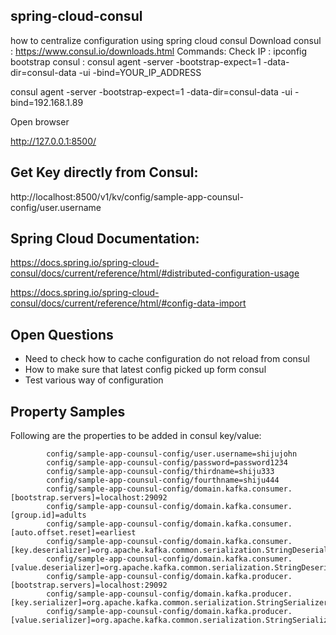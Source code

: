 ## spring-cloud-consul
how to centralize configuration using spring cloud consul
Download consul :  https://www.consul.io/downloads.html
Commands:
Check IP : ipconfig
bootstrap consul : consul agent -server -bootstrap-expect=1 -data-dir=consul-data -ui -bind=YOUR_IP_ADDRESS

consul agent -server -bootstrap-expect=1 -data-dir=consul-data -ui -bind=192.168.1.89

Open browser

http://127.0.0.1:8500/

## Get Key directly from Consul: 
http://localhost:8500/v1/kv/config/sample-app-counsul-config/user.username


## Spring Cloud Documentation:

https://docs.spring.io/spring-cloud-consul/docs/current/reference/html/#distributed-configuration-usage

https://docs.spring.io/spring-cloud-consul/docs/current/reference/html/#config-data-import


## Open Questions

* Need to check how to cache configuration do not reload from consul
* How to make sure that latest config picked up form consul
* Test various way of configuration


## Property Samples
Following are the properties to be added in consul key/value:


        	config/sample-app-counsul-config/user.username=shijujohn
        	config/sample-app-counsul-config/password=password1234
			config/sample-app-counsul-config/thirdname=shiju333
			config/sample-app-counsul-config/fourthname=shiju444
			config/sample-app-counsul-config/domain.kafka.consumer.[bootstrap.servers]=localhost:29092
			config/sample-app-counsul-config/domain.kafka.consumer.[group.id]=adults
			config/sample-app-counsul-config/domain.kafka.consumer.[auto.offset.reset]=earliest
			config/sample-app-counsul-config/domain.kafka.consumer.[key.deserializer]=org.apache.kafka.common.serialization.StringDeserializer
			config/sample-app-counsul-config/domain.kafka.consumer.[value.deserializer]=org.apache.kafka.common.serialization.StringDeserializer
			config/sample-app-counsul-config/domain.kafka.producer.[bootstrap.servers]=localhost:29092
			config/sample-app-counsul-config/domain.kafka.producer.[key.serializer]=org.apache.kafka.common.serialization.StringSerializer
			config/sample-app-counsul-config/domain.kafka.producer.[value.serializer]=org.apache.kafka.common.serialization.StringSerializer